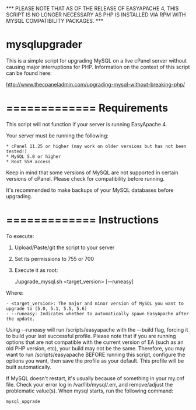 *** PLEASE NOTE THAT AS OF THE RELEASE OF EASYAPACHE 4, THIS SCRIPT IS NO LONGER NECESSARY AS
PHP IS INSTALLED VIA RPM WITH MYSQL COMPATIBILITY PACKAGES. ***


mysqlupgrader
=============

This is a simple script for upgrading MySQL on a live cPanel server without causing major interruptions for PHP.
Information on the context of this script can be found here:

http://www.thecpaneladmin.com/upgrading-mysql-without-breaking-php/


=============
Requirements
=============

This script will not function if your server is running EasyApache 4.

Your server must be running the following:

    * cPanel 11.25 or higher (may work on older versions but has not been tested!)
    * MySQL 5.0 or higher
    * Root SSH access

Keep in mind that some versions of MySQL are not supported in certain versions of cPanel.
Please check for compatibility before running.

It's recommended to make backups of your MySQL databases before upgrading.

=============
Instructions
=============

To execute:

1) Upload/Paste/git the script to your server

2) Set its permissions to 755 or 700

3) Execute it as root:

    ./upgrade_mysql.sh <target_version> [--runeasy]

Where:

    - <target_version>: The major and minor version of MySQL you want to upgrade to (5.0, 5.1, 5.5, 5.6)
    - --runeasy: Indicates whether to automatically spawn EasyApache after the update.  

Using --runeasy will run /scripts/easyapache with the --build flag, forcing it to build your last successful
profile.  Please note that if you are running options that are not compatible with the current version of EA 
(such as an old PHP version, etc), your build may not be the same.  Therefore, you may want to run 
/scripts/easyapache BEFORE running this script, configure the options you want, then save the profile as your 
default.  This profile will be built automatically.

If MySQL doesn't restart, it's usually because of something in your my.cnf file. Check your error log in 
/var/lib/mysql/<hostname>.err, and remove/adjust the problematic value(s). When mysql starts, run the 
following command:

    mysql_upgrade

